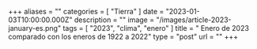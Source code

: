 +++
aliases = ""
categories = [ "Tierra" ]
date = "2023-01-03T10:00:00.000Z"
description = ""
image = "/images/article-2023-january-es.png"
tags = [ "2023", "clima", "enero" ]
title = " Enero de 2023 comparado con los eneros de 1922 a 2022"
type = "post"
url = ""
+++


